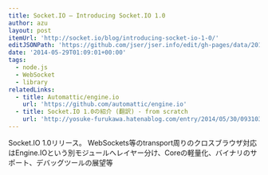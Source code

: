 ```yaml
---
title: Socket.IO — Introducing Socket.IO 1.0
author: azu
layout: post
itemUrl: 'http://socket.io/blog/introducing-socket-io-1-0/'
editJSONPath: 'https://github.com/jser/jser.info/edit/gh-pages/data/2014/05/index.json'
date: '2014-05-29T01:09:01+00:00'
tags:
  - node.js
  - WebSocket
  - library
relatedLinks:
  - title: Automattic/engine.io
    url: 'https://github.com/automattic/engine.io'
  - title: Socket.IO 1.0の紹介 (翻訳) - from scratch
    url: 'http://yosuke-furukawa.hatenablog.com/entry/2014/05/30/093103'
---
```

Socket.IO 1.0リリース。
WebSockets等のtransport周りのクロスブラウザ対応はEngine.IOという別モジュールへレイヤー分け、Coreの軽量化、バイナリのサポート、デバッグツールの展望等
